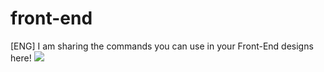 # front-end
[ENG] I am sharing the commands you can use in your Front-End designs here!
<img src="https://th.bing.com/th?id=OSK.f15224a6ba00f645b999cff1491b4b6a&w=102&h=102&c=7&o=6&dpr=1.3&pid=SANGAM">

